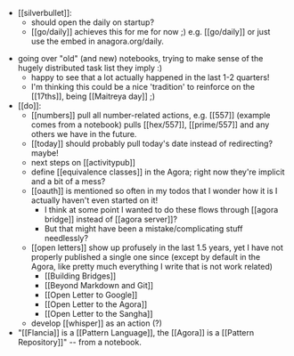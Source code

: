 * [[silverbullet]]:
  * should open the daily on startup?
  - [[go/daily]] achieves this for me for now ;) e.g. [[go/daily]] or just use the embed in anagora.org/daily.
- going over "old" (and new) notebooks, trying to make sense of the hugely distributed task list they imply :)
  - happy to see that a lot actually happened in the last 1-2 quarters!
  - I'm thinking this could be a nice 'tradition' to reinforce on the [[17ths]], being [[Maitreya day]] ;)
- [[do]]:
  - [[numbers]] pull all number-related actions, e.g. [[557]] (example comes from a notebook) pulls [[hex/557]], [[prime/557]] and any others we have in the future.
  - [[today]] should probably pull today's date instead of redirecting? maybe!
  - next steps on [[activitypub]]
  - define [[equivalence classes]] in the Agora; right now they're implicit and a bit of a mess?
  - [[oauth]] is mentioned so often in my todos that I wonder how it is I actually haven't even started on it!
    - I think at some point I wanted to do these flows through [[agora bridge]] instead of [[agora server]]?
    - But that might have been a mistake/complicating stuff needlessly?
   - [[open letters]] show up profusely in the last 1.5 years, yet I have not properly published a single one since (except by default in the Agora, like pretty much everything I write that is not work related)
     - [[Building Bridges]]
     - [[Beyond Markdown and Git]]
     - [[Open Letter to Google]]
     - [[Open Letter to the Agora]]
     - [[Open Letter to the Sangha]]
  - develop [[whisper]] as an action (?)
- "[[Flancia]] is a [[Pattern Language]], the [[Agora]] is a [[Pattern Repository]]" -- from a notebook.